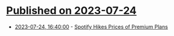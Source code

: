 # [Published on 2023-07-24](index.md)

* [2023-07-24, 16:40:00](https://entertainment.slashdot.org/story/23/07/24/135251/spotify-hikes-prices-of-premium-plans?utm_source=rss1.0mainlinkanon&utm_medium=feed) - [Spotify Hikes Prices of Premium Plans](https://entertainment.slashdot.org/story/23/07/24/135251/spotify-hikes-prices-of-premium-plans?utm_source=rss1.0mainlinkanon&utm_medium=feed)
